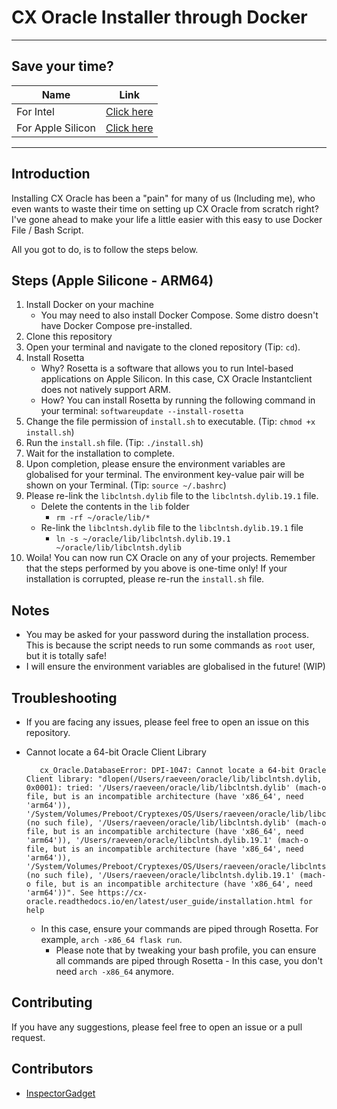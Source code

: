 # CX Oracle Installer through Docker

---

## Save your time?

| Name              | Link                                                                          |
| ----------------- | ----------------------------------------------------------------------------- |
| For Intel         | [Click here](https://github.com/InspectorGadget/cx-docker)                    |
| For Apple Silicon | [Click here](https://github.com/InspectorGadget/cx-docker/tree/apple-silicon) |

---

## Introduction

Installing CX Oracle has been a "pain" for many of us (Including me), who even wants to waste their time on setting up CX Oracle from scratch right? I've gone ahead to make your life a little easier with this easy to use Docker File / Bash Script.

All you got to do, is to follow the steps below.

## Steps (Apple Silicone - ARM64)

1. Install Docker on your machine
   - You may need to also install Docker Compose. Some distro doesn't have Docker Compose pre-installed.
2. Clone this repository
3. Open your terminal and navigate to the cloned repository (Tip: `cd`).
4. Install Rosetta
   - Why? Rosetta is a software that allows you to run Intel-based applications on Apple Silicon. In this case, CX Oracle Instantclient does not natively support ARM.
   - How? You can install Rosetta by running the following command in your terminal: `softwareupdate --install-rosetta`
5. Change the file permission of `install.sh` to executable. (Tip: `chmod +x install.sh`)
6. Run the `install.sh` file. (Tip: `./install.sh`)
7. Wait for the installation to complete.
8. Upon completion, please ensure the environment variables are globalised for your terminal. The environment key-value pair will be shown on your Terminal. (Tip: `source ~/.bashrc`)
9. Please re-link the `libclntsh.dylib` file to the `libclntsh.dylib.19.1` file.
   - Delete the contents in the `lib` folder
      - `rm -rf ~/oracle/lib/*`
   - Re-link the `libclntsh.dylib` file to the `libclntsh.dylib.19.1` file
      - `ln -s ~/oracle/lib/libclntsh.dylib.19.1 ~/oracle/lib/libclntsh.dylib`
10. Woila! You can now run CX Oracle on any of your projects. Remember that the steps performed by you above is one-time only! If your installation is corrupted, please re-run the `install.sh` file.

## Notes

- You may be asked for your password during the installation process. This is because the script needs to run some commands as `root` user, but it is totally safe!
- I will ensure the environment variables are globalised in the future! (WIP)

## Troubleshooting

- If you are facing any issues, please feel free to open an issue on this repository.
- Cannot locate a 64-bit Oracle Client Library
   ```
      cx_Oracle.DatabaseError: DPI-1047: Cannot locate a 64-bit Oracle Client library: "dlopen(/Users/raeveen/oracle/lib/libclntsh.dylib, 0x0001): tried: '/Users/raeveen/oracle/lib/libclntsh.dylib' (mach-o file, but is an incompatible architecture (have 'x86_64', need 'arm64')), '/System/Volumes/Preboot/Cryptexes/OS/Users/raeveen/oracle/lib/libclntsh.dylib' (no such file), '/Users/raeveen/oracle/lib/libclntsh.dylib' (mach-o file, but is an incompatible architecture (have 'x86_64', need 'arm64')), '/Users/raeveen/oracle/libclntsh.dylib.19.1' (mach-o file, but is an incompatible architecture (have 'x86_64', need 'arm64')), '/System/Volumes/Preboot/Cryptexes/OS/Users/raeveen/oracle/libclntsh.dylib.19.1' (no such file), '/Users/raeveen/oracle/libclntsh.dylib.19.1' (mach-o file, but is an incompatible architecture (have 'x86_64', need 'arm64'))". See https://cx-oracle.readthedocs.io/en/latest/user_guide/installation.html for help
   ```

   - In this case, ensure your commands are piped through Rosetta. For example, `arch -x86_64 flask run`.
      - Please note that by tweaking your bash profile, you can ensure all commands are piped through Rosetta - In this case, you don't need `arch -x86_64` anymore.

## Contributing

If you have any suggestions, please feel free to open an issue or a pull request.

## Contributors

- [InspectorGadget](https://github.com/InspectorGadget)

